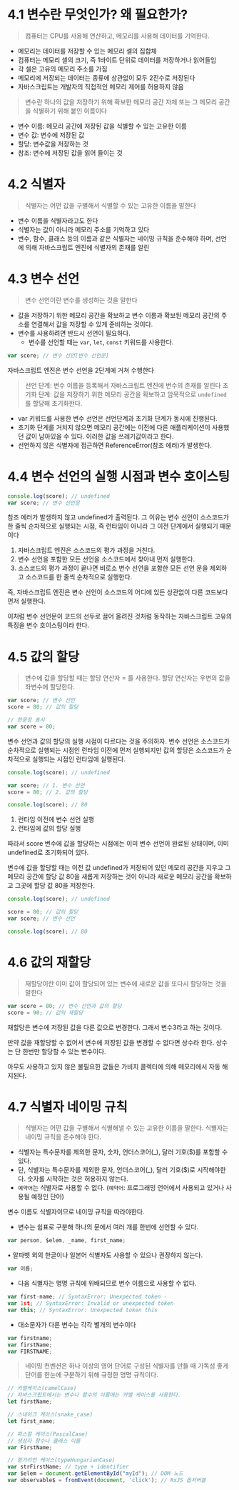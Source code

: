 # 4.1 변수란 무엇인가? 왜 필요한가?


> 컴퓨터는 CPU를 사용해 연산하고, 메모리를 사용해 데이터를 기억한다.

- 메모리는 데이터를 저장할 수 있는 메모리 셀의 집합체
- 컴퓨터는 메모리 셀의 크기, 즉 1바이트 단위로 데이터를 저장하거나 읽어들임
- 각 셀은 고유의 메모리 주소를 가짐
- 메모리에 저장되는 데이터는 종류에 상관없이 모두 2진수로 저장된다
- 자바스크립트는 개발자의 직접적인 메모리 제어를 허용하지 않음


> 변수란 하나의 값을 저장하기 위해 확보한 메모리 공간 자체 또는 그 메모리 공간을 식별하기 위해 붙인 이름이다


- 변수 이름: 메모리 공간에 저장된 값을 식별할 수 있는 고유한 이름
- 변수 값: 변수에 저장된 값
- 할당: 변수값을 저장하는 것
- 참조: 변수에 저장된 값을 읽어 들이는 것

# 4.2 식별자

> 식별자는 어떤 값을 구별해서 식별할 수 있는 고유한 이름을 말한다

- 변수 이름을 식별자라고도 한다
- 식별자는 값이 아니라 메모리 주소를 기억하고 있다
- 변수, 함수, 클래스 등의 이름과 같은 식별자는 네이밍 규칙을 준수해야 하며, 선언에 의해 자바스크립트 엔진에 식별자의 존재를 알린

# 4.3 변수 선언

> 변수 선언이란 변수를 생성하는 것을 말한다


- 값을 저장하기 위한 메모리 공간을 확보하고 변수 이름과 확보된 메모리 공간의 주소를 연결해서 값을 저장할 수 있게 준비하는 것이다.
- 변수를 사용하려면 반드시 선언이 필요하다.
    - 변수를 선언할 때는 `var`, `let`, `const` 키워드를 사용한다.


```jsx
var score; // 변수 선언[변수 선언문]
```

자바스크립트 엔진은 변수 선언을 2단계에 거쳐 수행한다


> 선언 단계: 변수 이름을 등록해서 자바스크립트 엔진에 변수의 존재를 알린다
> 초기화 단계: 값을 저장하기 위한 메모리 공간을 확보하고 암묵적으로 `undefined`를 할당해 초기화한다.

- var 키워드를 사용한 변수 선언은 선언단계과 초기화 단계가 동시에 진행된다.
- 초기화 단계를 거치지 않으면 메모리 공간에는 이전에 다른 애플리케이션이 사용했던 값이 남아있을 수 있다. 이러한 값을 쓰레기값이라고 한다.
- 선언하지 않은 식별자에 접근하면 ReferenceError(참조 에러)가 발생한다.

# 4.4 변수 선언의 실행 시점과 변수 호이스팅

```jsx
console.log(score); // undefined
var score; // 변수 선언문
```

참조 에러가 발생하지 않고 undefined가 출력된다. 그 이유는 변수 선언이 소스코드가 한 줄씩 순차적으로 실행되는 시점, 즉 런타임이 아니라 그 이전 단계에서 실행되기 때문이다

1. 자바스크립트 엔진은 소스코드의 평가 과정을 거친다.
2. 변수 선언을 포함한 모든 선언을 소스코드에서 찾아내 먼저 실행한다.
3. 소스코드의 평가 과정이 끝나면 비로소 변수 선언을 포함한 모든 선언 문을 제외하고 소스코드를 한 줄씩 순차적으로 실행한다.

즉, 자바스크립트 엔진은 변수 선언이 소스코드의 어디에 있든 상관없이 다른 코드보다 먼저 실행한다.

이처럼 변수 선언문이 코드의 선두로 끌어 올려진 것처럼 동작하는 자바스크립트 고유의 특징을 변수 호이스팅이라 한다.

# 4.5 값의 할당

> 변수에 값을 할당할 때는 할당 연산자 = 를 사용한다. 할당 연산자는 우변의 값을 좌변수에 할당한다.

```jsx
var score; // 변수 선언
score = 80; // 값의 할당

// 한문장 표시
var score = 80;
```

변수 선언과 값의 할당의 실행 시점이 다르다는 것을 주의하자. 변수 선언은 소스코드가 순차적으로 실행되는 시점인 런타임 이전에 먼저 실행되지만 값의 할당은 소스코드가 순차적으로 실행되는 시점인 런타임에 실행된다.

```jsx
console.log(score); // undefined

var score; // 1. 변수 선언
score = 80; // 2. 값의 할당

console.log(score); // 80
```

1. 런타임 이전에 변수 선언 실행
2. 런타임에 값의 할당 실행

따라서 score 변수에 값을 할당하는 시점에는 이미 변수 선언이 완료된 상태이며, 이미 undefined로 초기화되어 있다. 

변수에 값을 할당할 때는 이전 값 undefined가 저장되어 있던 메모리 공간을 지우고 그 메모리 공간에 할당 값 80을 새롭게 저장하는 것이 아니라 새로운 메모리 공간을 확보하고 그곳에 할당 값 80을 저장한다.

```jsx
console.log(score); // undefined

score = 80; // 값의 할당
var score; // 변수 선언

console.log(score); // 80
```

# 4.6 값의 재할당

> 재할당이란 이미 값이 할당되어 있는 변수에 새로운 값을 또다시 할당하는 것을 말한다


```jsx
var score = 80; // 변수 선언과 값의 할당
score = 90; // 값의 재할당
```

재할당은 변수에 저장된 값을 다른 값으로 변경한다. 그래서 변수3라고 하는 것이다.

만약 값을 재할당할 수 없어서 변수에 저장된 값을 변경할 수 없다면 상수라 한다. 상수는 단 한번만 할당할 수 있는 변수이다.

아무도 사용하고 있지 않은 불필요한 값들은 가비지 콜렉터에 의해 메모리에서 자동 해지된다.

# 4.7 식별자 네이밍 규칙

> 식별자는 어떤 값을 구별해서 식별해낼 수 있는 고유한 이름을 말한다. 식별자는 네이밍 규칙을 준수해야 한다.


- 식별자는 특수문자를 제외한 문자, 숫자, 언더스코어(_), 달러 기호($)를 포함할 수 있다.
- 단, 식별자는 특수문자를 제외한 문자, 언더스코어(_), 달러 기호($)로 시작해야한다. 숫자롤 시작하는 것은 허용하지 않는다.
- `예약어`는 식별자로 사용할 수 없다. (`예약어`: 프로그래밍 언어에서 사용되고 있거나 사용될 예정인 단어)

변수 이름도 식별자이므로 네이밍 규칙을 따라야한다.

- 변수는 쉼표로 구분해 하나의 문에서 여러 개를 한번에 선언할 수 있다.

```jsx
var person, $elem, _name, first_name;
```

• 알파벳 외의 한글이나 일본어 식별자도 사용할 수 있으나 권장하지 않는다.

```jsx
var 이름;
```

- 다음 식별자는 명명 규칙에 위배되므로 변수 이름으로 사용할 수 없다.

```jsx
var first-name; // SyntaxError: Unexpected token -
var 1st; // SyntaxError: Invalid or unexpected token
var this; // SyntaxError: Unexpected token this
```

- 대소문자가 다른 변수는 각각 별개의 변수이다

```jsx
var firstname;
var firstName;
var FIRSTNAME;
```

> 네이밍 컨벤션은 하나 이상의 영어 단어로 구성된 식별자를 만들 때 가독성 좋게 단어를 한눈에 구분하기 위해 규정한 명명 규칙이다.


```jsx
// 카멜케이스(camelCase)
// 자바스크립트에서는 변수나 함수의 이름에는 카멜 케이스를 사용한다.
let firstName;

// 스네이크 케이스(snake_case)
let first_name;

// 파스칼 케이스(PascalCase)
// 생성자 함수나 클래스 이름
var FirstName;

// 헝가리언 케이스(typeHungarianCase)
var strFirstName; // type + identifier
var $elem = document.getElementById("myId"); // DOM 노드
var observable$ = fromEvent(document, 'click'); // RxJS 옵저버블
```
